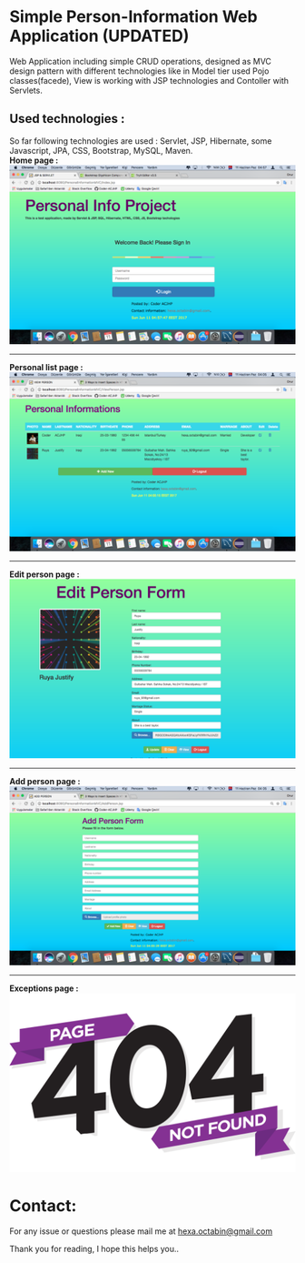 # Simple Person-Information Web Application (UPDATED)
<label>Web Application including simple CRUD operations, designed as MVC design pattern with different technologies like in Model tier used Pojo classes(facede), View is working with JSP technologies and Contoller with Servlets.</label>

<h2> Used technologies :</h2> 
So far following technologies are used : Servlet, JSP, Hibernate, some Javascript, JPA, CSS, Bootstrap, MySQL, Maven.

<br/>
<label><b>Home page :</b></label>
<br/>
<img src="https://github.com/Coder-ACJHP/Personal-Information-MVC/blob/master/WebContent/images/Login-page.png">
<hr>
<label><b>Personal list page :</b></label>
<br/>
<img src="https://github.com/Coder-ACJHP/Personal-Information-MVC/blob/master/WebContent/images/View-page.png">
<hr>
<label><b>Edit person page : </b></label>
<br/>
<img src="https://github.com/Coder-ACJHP/Personal-Information-MVC/blob/master/WebContent/images/Edit-page.png">
<hr>
<label><b>Add person page : </b></label>
<br/>
<img src="https://github.com/Coder-ACJHP/Personal-Information-MVC/blob/master/WebContent/images/Add-page.png">
<hr>
<label><b>Exceptions page : </b></label>
<br/>
<img src="https://github.com/Coder-ACJHP/Personal-Information-MVC/blob/master/WebContent/images/404.png">

<h1>Contact:</h1>
<label>For any issue or questions please mail me at </label><a href="mailto:hexa.octabin@gmail.com">hexa.octabin@gmail.com</a>

<span>Thank you for reading, I hope this helps you..</span>
